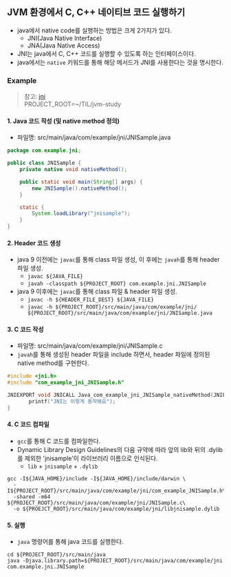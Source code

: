 ## JVM 환경에서 C, C++ 네이티브 코드 실행하기

- java에서 native code를 실행하는 방법은 크게 2가지가 있다.
    - JNI(Java Native Interface)
    - JNA(Java Native Access)
- JNI는 java에서 C, C++ 코드를 실행할 수 있도록 하는 인터페이스이다.
- java에서는 `native` 키워드를 통해 해당 메서드가 JNI를 사용한다는 것을 명시한다.

### Example
> 참고: [jni](../jvm-study/src/main/java/com/example/jni)  
> PROJECT_ROOT=~/TIL/jvm-study

#### 1. Java 코드 작성 (및 native method 정의)
- 파일명: src/main/java/com/example/jni/JNISample.java
```java
package com.example.jni;

public class JNISample {
    private native void nativeMethod();

    public static void main(String[] args) {
        new JNISample().nativeMethod();
    }

    static {
        System.loadLibrary("jnisample");
    }
}
```

#### 2. Header 코드 생성

- java 9 이전에는 `javac`를 통해 class 파일 생성, 이 후에는 `javah`를 통해 header 파일 생성.
    - `javac ${JAVA_FILE}`
    - `javah -classpath ${PROJECT_ROOT} com.example.jni.JNISample`
- java 9 이후에는 `javac`를 통해 class 파일 & header 파일 생성.
    - `javac -h ${HEADER_FILE_DEST} ${JAVA_FILE}`
    - `javac -h ${PROJECT_ROOT}/src/main/java/com/example/jni/ ${PROJECT_ROOT}/src/main/java/com/example/jni/JNISample.java`
    
#### 3. C 코드 작성
- 파일명: src/main/java/com/example/jni/JNISample.c
- `javah`를 통해 생성된 header 파일을 include 하면서, header 파일에 정의된 native method를 구현한다.

```c 
#include <jni.h>
#include "com_example_jni_JNISample.h"

JNIEXPORT void JNICALL Java_com_example_jni_JNISample_nativeMethod(JNIEnv *env, jobject obj) {
       printf("JNI는 이렇게 동작해요");
}
```

#### 4. C 코드 컴파일
- `gcc`를 통해 C 코드를 컴파일한다.
- Dynamic Library Design Guidelines의 다음 규약에 따라 앞의 lib와 뒤의 .dylib를 제외한 'jnisample'이 라이브러리 이름으로 인식된다.
    - `lib` + `jnisample` + `.dylib`

```shell
gcc -I${JAVA_HOME}/include -I${JAVA_HOME}/include/darwin \
  -I${PROJECT_ROOT}/src/main/java/com/example/jni/com_example_JNISample.h\
  -shared -m64 ${PROJECT_ROOT}/src/main/java/com/example/jni/JNISample.c\
  -o ${PROEJCT_ROOT}/src/main/java/com/example/jni/libjnisample.dylib
```

#### 5. 실행
- `java` 명령어를 통해 java 코드를 실행한다.

```shell
cd ${PROJECT_ROOT}/src/main/java
java -Djava.library.path=${PROJECT_ROOT}/src/main/java/com/example/jni  com.example.jni.JNISample
```
